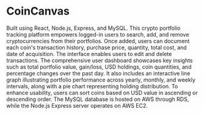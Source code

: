 # CoinCanvas
Built using React, Node.js, Express, and MySQL. This crypto portfolio tracking platform empowers logged-in users to search, add, and remove cryptocurrencies from their portfolios. Once added, users can document each coin's transaction history, purchase price, quantity, total cost, and date of acquisition. The interface enables users to edit and delete transactions. The comprehensive user dashboard showcases key insights such as total portfolio value, gain/loss, USD holdings, coin quantities, and percentage changes over the past day. It also includes an interactive line graph illustrating portfolio performance across yearly, monthly, and weekly intervals, along with a pie chart representing holding distribution. To enhance usability, users can sort coins based on USD value in ascending or descending order. The MySQL database is hosted on AWS through RDS, while the Node.js Express server operates on AWS EC2.
